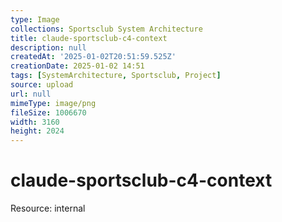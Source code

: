 ```yaml
---
type: Image
collections: Sportsclub System Architecture
title: claude-sportsclub-c4-context
description: null
createdAt: '2025-01-02T20:51:59.525Z'
creationDate: 2025-01-02 14:51
tags: [SystemArchitecture, Sportsclub, Project]
source: upload
url: null
mimeType: image/png
fileSize: 1006670
width: 3160
height: 2024
---
```


# claude-sportsclub-c4-context


Resource: internal


